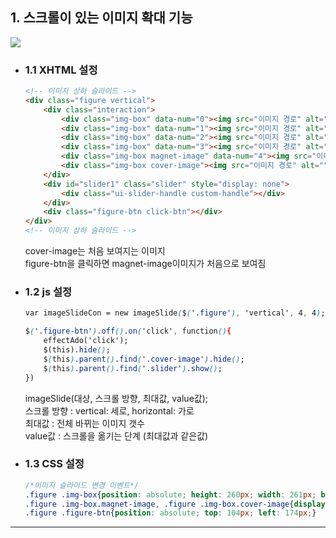 ## 1. 스크롤이 있는 이미지 확대 기능

<img src="https://user-images.githubusercontent.com/95833863/183288802-612a219c-07d8-42fc-a47d-4f47474d6f60.jpg">

* ### 1.1 XHTML 설정
    ```html
    <!-- 이미지 상하 슬라이드 -->
    <div class="figure vertical">
        <div class="interaction">
            <div class="img-box" data-num="0"><img src="이미지 경로" alt="" /><div class="balloon-txt type1">추가 텍스트</div></div>
            <div class="img-box" data-num="1"><img src="이미지 경로" alt="" /><div class="balloon-txt type1">추가 텍스트</div></div>
            <div class="img-box" data-num="2"><img src="이미지 경로" alt="" /><div class="balloon-txt type1">추가 텍스트</div></div>
            <div class="img-box" data-num="3"><img src="이미지 경로" alt="" /><div class="balloon-txt type1">추가 텍스트</div></div>
            <div class="img-box magnet-image" data-num="4"><img src="이미지 경로" alt="" /><div class="balloon-txt type1">추가 텍스트</div></div>
            <div class="img-box cover-image"><img src="이미지 경로" alt="" /><div class="txt">액체샘</div></div>
        </div>
        <div id="slider1" class="slider" style="display: none">
            <div class="ui-slider-handle custom-handle"></div>
        </div>
        <div class="figure-btn click-btn"></div>
    </div>
    <!-- 이미지 상하 슬라이드 -->
    ```
    cover-image는 처음 보여지는 이미지</br>
    figure-btn을 클릭하면 magnet-image이미지가 처음으로 보여짐
    

* ### 1.2 js 설정
    ```css
    var imageSlideCon = new imageSlide($('.figure'), 'vertical', 4, 4);
    
    $('.figure-btn').off().on('click', function(){
        effectAdo('click');
        $(this).hide();
        $(this).parent().find('.cover-image').hide();
        $(this).parent().find('.slider').show();
    })
    ```
    imageSlide(대상, 스크롤 방향, 최대값, value값);</br>
    스크롤 방향 : vertical: 세로, horizontal: 가로</br>
    최대값 : 전체 바뀌는 이미지 갯수</br>
    value값 : 스크롤을 옮기는 단계 (최대값과 같은값)</br>

* ### 1.3 CSS 설정
    ```css
    /*이미지 슬라이드 변경 이벤트*/
    .figure .img-box{position: absolute; height: 260px; width: 261px; border-radius: 20px; display: none;}
    .figure .img-box.magnet-image, .figure .img-box.cover-image{display: block;}
    .figure .figure-btn{position: absolute; top: 104px; left: 174px;}
    ```
***















